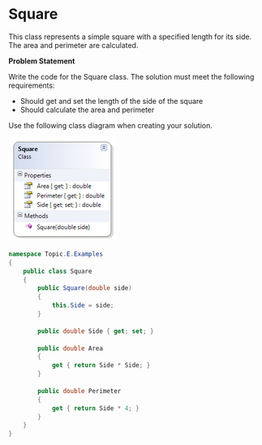 ---
---
# Square

This class represents a simple square with a specified length for its side. The area and perimeter are calculated. 

**Problem Statement**

Write the code for the Square class. The solution must meet the following requirements:

* Should get and set the length of the side of the square
* Should calculate the area and perimeter

Use the following class diagram when creating your solution.

![Square Class Diagram](E-Square.png)

```csharp
namespace Topic.E.Examples
{
    public class Square
    {
        public Square(double side)
        {
            this.Side = side;
        }

        public double Side { get; set; }

        public double Area
        {
            get { return Side * Side; }
        }

        public double Perimeter
        {
            get { return Side * 4; }
        }
    }
}
```
